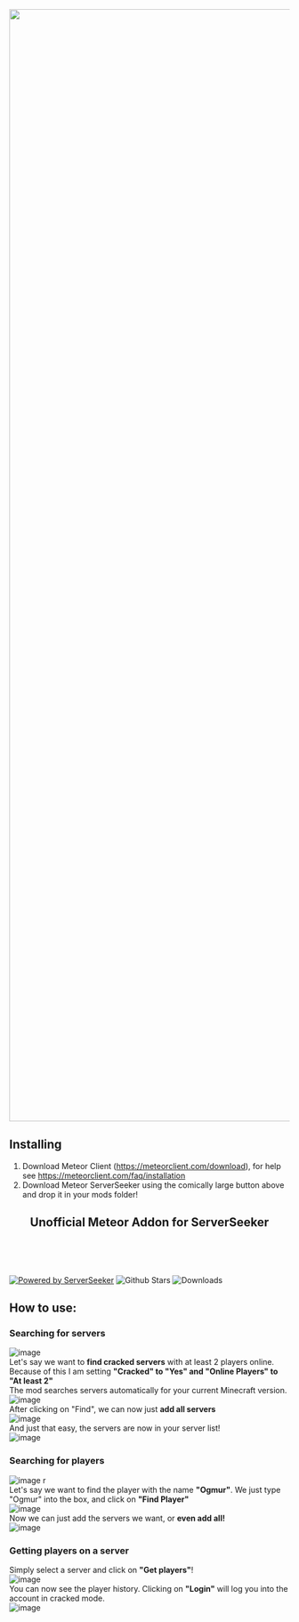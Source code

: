 <a href="https://github.com/Ogmur/ServerSeeker/releases/tag/snapshot">
    <img src="https://custom-icon-badges.demolab.com/badge/-Download-2b2b2b?style=for-the-badge&logo=download&logoColor=white" width=2000 >
</a>

## Installing
1. Download Meteor Client (https://meteorclient.com/download), for help see https://meteorclient.com/faq/installation
2. Download Meteor ServerSeeker using the comically large button above and drop it in your mods folder!

<div align="center"><h2>Unofficial Meteor Addon for ServerSeeker</h2></div>

<br>
<br>
<br>    

<a href="https://serverseeker.net/docs.html"> ![Powered by ServerSeeker](https://img.shields.io/badge/Powered%20by%20the%20ServerSeeker--API-%232b2b2b.svg?style=for-the-badge&logo=python&logoColor=18d3ae)</a>
![Github Stars](https://img.shields.io/github/stars/Ogmur/ServerSeeker?style=for-the-badge&logo=github&labelColor=2b2b2b&color=2b2b2b)
![Downloads](https://img.shields.io/github/downloads/Ogmur/ServerSeeker/total?style=for-the-badge&logo=github&labelColor=2b2b2b&color=2b2b2b)



## How to use:
### Searching for servers
![image](https://github.com/user-attachments/assets/854ccdbd-a577-4267-a7e4-a83019a8dc1d)<br />
Let's say we want to <b>find cracked servers</b> with at least 2 players online. Because of this I am setting <b>"Cracked" to "Yes" and "Online Players" to "At least 2"</b>   <br />
The mod searches servers automatically for your current Minecraft version.   <br />
![image](https://github.com/user-attachments/assets/9a4b8d40-1474-416c-a986-5b20134aa86f) <br />
After clicking on "Find", we can now just <b>add all servers</b>  <br />
![image](https://github.com/user-attachments/assets/e097d35f-b580-4d9f-83e5-a7f2de429641) <br />
And just that easy, the servers are now in your server list!   <br />
![image](https://github.com/user-attachments/assets/909d27ee-24ee-414a-8b3b-5b0f1782cf1b) <br />


### Searching for players
![image](https://github.com/user-attachments/assets/3bfc1700-f6e2-4fc3-9982-d6bef77a3fe0) r<br />
Let's say we want to find the player with the name <b>"Ogmur"</b>. We just type "Ogmur" into the box, and click on <b>"Find Player"</b>   <br />
![image](https://github.com/user-attachments/assets/cacfa8bb-6cda-4f9b-8ceb-2d5675016a3e) <br />
Now we can just add the servers we want, or <b>even add all!</b>   <br />
![image](https://github.com/user-attachments/assets/ecc4c511-873f-4ca2-9b90-00a568ec3b72) <br />


### Getting players on a server
Simply select a server and click on <b>"Get players"</b>!   <br />
![image](https://github.com/user-attachments/assets/1224583b-a4e5-439c-b950-a2445504a627) <br />
You can now see the player history. Clicking on <b>"Login"</b> will log you into the account in cracked mode.    <br />
![image](https://github.com/user-attachments/assets/cedad536-8f87-48e0-b9c7-1ff0bd382682) <br />
